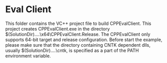 # Eval Client
This folder contains the VC++ project file to build CPPEvalClient.
This project creates CPPEvalClient.exe in the directory $(SolutionDir)..\..\x64\CPPEvalClient.Release. The CPPEvalClient only supports 64-bit target and release configuration. 
Before start the example, please make sure that the directory containing CNTK dependent dlls, usually $(SolutionDir)..\..\cntk\, is specified as a part of the PATH environment variable. 

